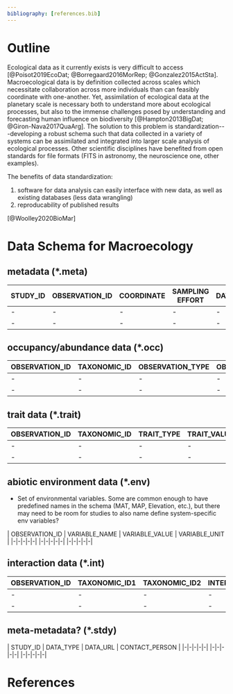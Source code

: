 ```yaml
---
bibliography: [references.bib]
---
```


# Outline

Ecological data as it currently exists is very difficult to access [@Poisot2019EcoDat; @Borregaard2016MorRep; @Gonzalez2015ActSta].
Macroecological data is by definition collected across scales which necessitate collaboration across more individuals than can feasibly coordinate with one-another. Yet, assimilation of ecological data at the planetary scale is necessary both to understand more about ecological processes, but also to the immense challenges posed by understanding and forecasting human influence on biodiversity [@Hampton2013BigDat; @Giron-Nava2017QuaArg].
The solution to this problem is standardization---developing a robust schema such that data collected in a variety of systems can be assimilated and integrated into larger scale analysis of ecological processes. Other scientific disciplines have benefited from open standards for file formats (FITS in astronomy, the neuroscience one, other examples).

The benefits of data standardization:

1. software for data analysis can easily interface with new data, as well as existing databases (less data wrangling)
2. reproducability of published results

[@Woolley2020BioMar]


# Data Schema for Macroecology
## metadata (*.meta)

| STUDY_ID  | OBSERVATION_ID | COORDINATE | SAMPLING EFFORT | DATETIME |
|-|-|-|-|-|
|-|-|-|-|-|
|-|-|-|-|-|



## occupancy/abundance data (*.occ)

| OBSERVATION_ID | TAXONOMIC_ID | OBSERVATION_TYPE | OBSERVATION_VALUE |
|-|-|-|-|
|-|-|-|-|
|-|-|-|-|-|

## trait data (*.trait)

| OBSERVATION_ID | TAXONOMIC_ID | TRAIT_TYPE | TRAIT_VALUE |
|-|-|-|-|
|-|-|-|-|
|-|-|-|-|-|


## abiotic environment data (*.env)
- Set of environmental variables. Some are common enough to have predefined
names in the schema (MAT, MAP, Elevation, etc.), but there may need to be room for studies to also name define system-specific env variables?

| OBSERVATION_ID | VARIABLE_NAME | VARIABLE_VALUE | VARIABLE_UNIT |
|-|-|-|-|-|
|-|-|-|-|-|
|-|-|-|-|-|

## interaction data (*.int)

| OBSERVATION_ID | TAXONOMIC_ID1 | TAXONOMIC_ID2 | INTERACTION_TYPE | INTERACTION_VALUE |
|-|-|-|-|-|
|-|-|-|-|-|
|-|-|-|-|-|

## meta-metadata? (*.stdy)

| STUDY_ID  | DATA_TYPE | DATA_URL | CONTACT_PERSON |
|-|-|-|-|-|
|-|-|-|-|-|
|-|-|-|-|-|



# References
